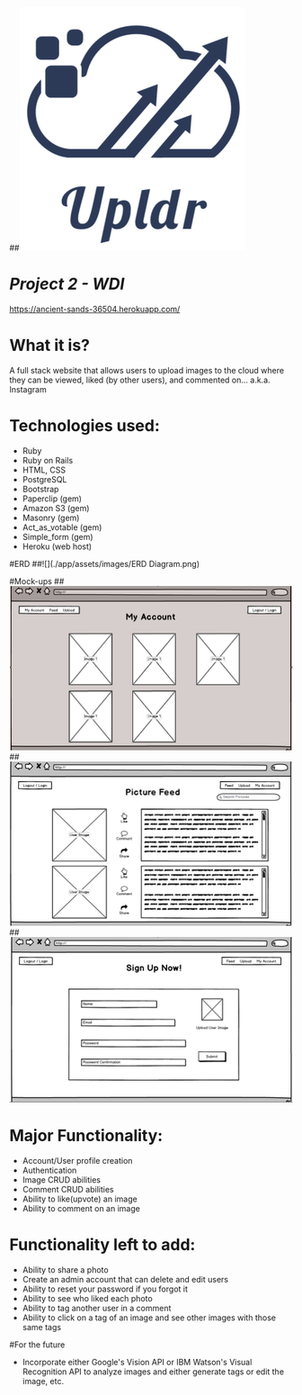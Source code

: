 ##![](./app/assets/images/Logo_white_bg.png)

# _Project 2 - WDI_

<https://ancient-sands-36504.herokuapp.com/>

# What it is?
A full stack website that allows users to upload images to the cloud where they can be viewed, liked (by other users), and commented on... a.k.a. Instagram

# Technologies used:
- Ruby
- Ruby on Rails
- HTML, CSS
- PostgreSQL
- Bootstrap
- Paperclip (gem)
- Amazon S3 (gem) 
- Masonry (gem)
- Act_as_votable (gem)
- Simple_form (gem)
- Heroku (web host)

#ERD
##![](./app/assets/images/ERD Diagram.png)

#Mock-ups
##![](./app/assets/images/mockup1.png)
##![](./app/assets/images/mockup2.png)
##![](./app/assets/images/mockup3.png)

# Major Functionality:
- Account/User profile creation
- Authentication 
- Image CRUD abilities
- Comment CRUD abilities
- Ability to like(upvote) an image
- Ability to comment on an image

# Functionality left to add:
- Ability to share a photo
- Create an admin account that can delete and edit users
- Ability to reset your password if you forgot it
- Ability to see who liked each photo
- Ability to tag another user in a comment
- Ability to click on a tag of an image and see other images with those same tags


#For the future
- Incorporate either Google's Vision API or IBM Watson's Visual Recognition API to analyze images and either generate tags or edit the image, etc.

